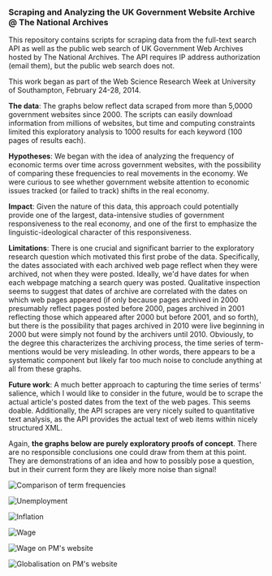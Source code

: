 ### Scraping and Analyzing the UK Government Website Archive @ The National Archives

This repository contains scripts for scraping data from the full-text search API as well as the public web search of UK Government Web Archives hosted by The National Archives. The API requires IP address authorization (email them), but the public web search does not.

This work began as part of the Web Science Research Week at University of Southampton, February 24-28, 2014.

**The data**: The graphs below reflect data scraped from more than 5,0000 government websites since 2000. The scripts can easily download information from millions of websites, but time and computing constraints limited this exploratory analysis to 1000 results for each keyword (100 pages of results each).

**Hypotheses**: We began with the idea of analyzing the frequency of economic terms over time across government websites, with the possibility of comparing these frequencies to real movements in the economy. We were curious to see whether government website attention to economic issues tracked (or failed to track) shifts in the real economy.

**Impact**: Given the nature of this data, this approach could potentially provide one of the largest, data-intensive studies of government responsiveness to the real economy, and one of the first to emphasize the linguistic-ideological character of this responsiveness.

**Limitations**: There is one crucial and significant barrier to the exploratory research question which motivated this first probe of the data. Specifically, the dates associated with each archived web page reflect when they were archived, not when they were posted. Ideally, we'd have dates for when each webpage matching a search query was posted. Qualitative inspection seems to suggest that dates of archive are correlated with the dates on which web pages appeared (if only because pages archived in 2000 presumably reflect pages posted before 2000, pages archived in 2001 reflecting those which appeared after 2000 but before 2001, and so forth), but there is the possibility that pages archived in 2010 were live beginning in 2000 but were simply not found by the archivers until 2010. Obviously, to the degree this characterizes the archiving process, the time series of term-mentions would be very misleading. In other words, there appears to be a systematic component but likely far too much noise to conclude anything at all from these graphs.

**Future work**: A much better approach to capturing the time series of terms' salience, which I would like to consider in the future, would be to scrape the actual article's posted dates from the text of the web pages. This seems doable. Additionally, the API scrapes are very nicely suited to quantitative text analysis, as the API provides the actual text of web items within nicely structured XML.

Again, **the graphs below are purely exploratory proofs of concept**. There are no responsible conclusions one could draw from them at this point. They are demonstrations of an idea and how to possibly pose a question, but in their current form they are likely more noise than signal!




![Comparison of term frequencies](https://raw.github.com/jmrphy/uk_govt_web_archives/master/graphs/term_comparison_graph.png)

![Unemployment](https://raw.github.com/jmrphy/uk_govt_web_archives/master/graphs/unemployment_responsiveness.png)

![Inflation](https://raw.github.com/jmrphy/uk_govt_web_archives/master/graphs/inflation_responsiveness.png)

![Wage](https://raw.github.com/jmrphy/uk_govt_web_archives/master/graphs/wage_responsiveness.png)

![Wage on PM's website](https://raw.github.com/jmrphy/uk_govt_web_archives/master/graphs/public_wage.png)

![Globalisation on PM's website](https://raw.github.com/jmrphy/uk_govt_web_archives/master/graphs/public_globalisation.png)